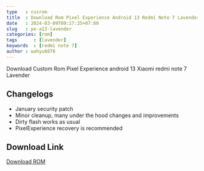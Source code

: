 ```yaml
---
type   : cusrom
title  : Download Rom Pixel Experience Android 13 Redmi Note 7 Lavender
date   : 2024-03-09T09:17:35+07:00
slug   : pe-a13-lavender
categories: [rom]
tags      : [lavender]
keywords  : [redmi note 7]
author : wahyu6070
---
```


Download Custom Rom Pixel Experience android 13 Xiaomi redmi note 7 Lavender


## Changelogs
- January security patch 
- Minor cleanup, many under the hood changes and improvements 
- Dirty flash works as usual 
- PixelExperience recovery is recommended 


## Download Link
[Download ROM](https://get.pixelexperience.org/lavender)




